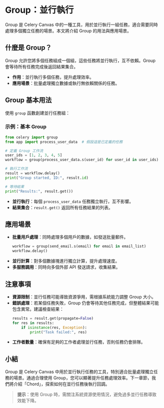 # Group：並行執行

Group 是 Celery Canvas 中的一種工具，用於並行執行一組任務，適合需要同時處理多個獨立任務的場景。本文將介紹 Group 的用法與應用場景。

## 什麼是 Group？

Group 允許您將多個任務組成一個組，這些任務將並行執行，互不依賴。Group 會等待所有任務完成後返回結果集合。

- **作用**：並行執行多個任務，提升處理效率。
- **應用場景**：批量處理獨立數據或執行無依賴關係的任務。

## Group 基本用法

使用 `group` 函數創建並行任務組：

### 示例：基本 Group
```python
from celery import group
from app import process_user_data  # 假設這是已定義的任務

# 定義 Group 工作流
user_ids = [1, 2, 3, 4, 5]
workflow = group(process_user_data.s(user_id) for user_id in user_ids)

# 執行工作流
result = workflow.delay()
print("Group started, ID:", result.id)

# 等待結果
print("Results:", result.get())
```

- **並行執行**：每個 `process_user_data` 任務獨立執行，互不影響。
- **結果集合**：`result.get()` 返回所有任務結果的列表。

## 應用場景

- **批量用戶處理**：同時處理多個用戶的數據，如發送批量郵件。
  ```python
  workflow = group(send_email.s(email) for email in email_list)
  workflow.delay()
  ```
- **並行計算**：對多個數據塊進行獨立計算，提升處理速度。
- **多服務調用**：同時向多個外部 API 發送請求，收集結果。

## 注意事項

- **資源限制**：並行任務可能導致資源爭用，需根據系統能力調整 Group 大小。
- **錯誤處理**：若某個任務失敗，Group 仍會等待其他任務完成，但整體結果可能包含異常。建議檢查結果：
  ```python
  results = result.get(propagate=False)
  for res in results:
      if isinstance(res, Exception):
          print("Task failed:", res)
  ```
- **工作者數量**：確保有足夠的工作者處理並行任務，否則任務仍會排隊。

## 小結

Group 是 Celery Canvas 中用於並行執行任務的工具，特別適合批量處理獨立任務的場景。通過合理使用 Group，您可以顯著提升任務處理效率。下一章節，我們將介紹「Chord」，探索如何在並行任務後執行回調。

> **提示**：使用 Group 時，需關注系統資源使用情況，避免過多並行任務導致效能下降。
